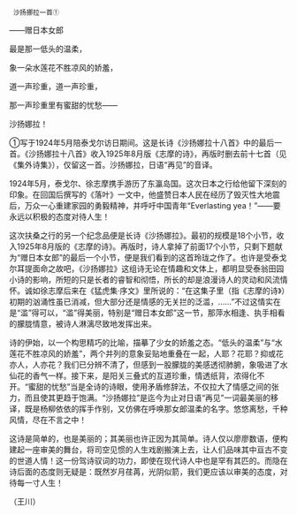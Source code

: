      沙扬挪拉一首① 

   ——赠日本女郎

   最是那一低头的温柔，

   象一朵水莲花不胜凉风的娇羞，

   道一声珍重，道一声珍重，

   那一声珍重里有蜜甜的忧愁——

   沙扬娜拉！

   ①写于1924年5月陪泰戈尔访日期间。这是长诗《沙扬娜拉十八首》中的最后一首。《沙扬娜拉十八首》收入1925年8月版《志摩的诗》，再版时删去前十七首（见《集外诗集》），仅留这一首。沙扬娜拉，日语“再见”的音译。

   1924年5月，泰戈尔、徐志摩携手游历了东瀛岛国。这次日本之行给他留下深刻的印象。在回国后撰写的《落叶》一文中，他盛赞日本人民在经历了毁灭性大地震后，万众一心重建家园的勇毅精神，并呼吁中国青年“Everlasting yea！”——要永远以积极的态度对待人生！

   这次扶桑之行的另一个纪念品便是长诗《沙扬娜拉》。最初的规模是18个小节，收入1925年8月版的《志摩的诗》。再版时，诗人拿掉了前面17个小节，只剩下题献为“赠日本女郎”的最后一个小节，便是我们看到的这首玲珑之作了。也许是受泰戈尔耳提面命之故吧，《沙扬娜拉》这组诗无论在情趣和文体上，都明显受泰翁田园小诗的影响，所短的只是长者的睿智和彻悟，所长的却是浪漫诗人的灵动和风流情怀。诚如徐志摩后来在《猛虎集·序文》里所说的：“在这集子里（指《志摩的诗》）初期的汹涌性虽已消减，但大部分还是情感的无关拦的泛滥，……”不过这情实在是“滥”得可以，“滥”得美丽，特别是“赠日本女郎”这一节，那萍水相逢、执手相看的朦胧情意，被诗人淋漓尽致地发挥出来。

   诗的伊始，以一个构思精巧的比喻，描摹了少女的娇羞之态。“低头的温柔”与“水莲花不胜凉风的娇羞”，两个并列的意象妥贴地重叠在一起，人耶？花耶？抑或花亦人，人亦花？我们已分辨不清了，但感到一股朦胧的美感透彻肺腑，象吸进了水仙花的香气一样。接下来，是阳关三叠式的互道珍重，情透纸背，浓得化不开。“蜜甜的忧愁”当是全诗的诗眼，使用矛盾修辞法，不仅拉大了情感之间的张力，而且使其更趋于饱满。“沙扬娜拉”是迄今为止对日语“再见”一词最美丽的移译，既是杨柳依依的挥手作别，又仿佛在呼唤那女郎温柔的名字。悠悠离愁，千种风情，尽在不言之中！

   这诗是简单的，也是美丽的；其美丽也许正因为其简单。诗人仅以廖廖数语，便构建起一座审美的舞台，将司空见惯的人生戏剧搬演上去，让人们品味其中亘古不变的世道人情！这一份驾诗驭词的功力，即使在现代诗人中也是罕有其匹的。而隐在诗后面的态度则无疑是：既然岁月荏苒，光阴似箭，我们更应该以审美的态度，对待每一寸人生！

   （王川）

